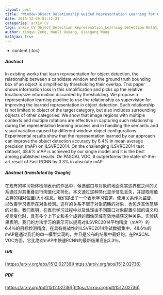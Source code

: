 ```yaml
---
layout: post
title: "Window-Object Relationship Guided Representation Learning for Generic Object Detections"
date: 2015-12-09 03:32:21
categories: arXiv_CV
tags: arXiv_CV Object_Detection Represenation_Learning Detection Relation
author: Xingyu Zeng, Wanli Ouyang, Xiaogang Wang
mathjax: true
---
```


* content
{:toc}

##### Abstract
In existing works that learn representation for object detection, the relationship between a candidate window and the ground truth bounding box of an object is simplified by thresholding their overlap. This paper shows information loss in this simplification and picks up the relative location/size information discarded by thresholding. We propose a representation learning pipeline to use the relationship as supervision for improving the learned representation in object detection. Such relationship is not limited to object of the target category, but also includes surrounding objects of other categories. We show that image regions with multiple contexts and multiple rotations are effective in capturing such relationship during the representation learning process and in handling the semantic and visual variation caused by different window-object configurations. Experimental results show that the representation learned by our approach can improve the object detection accuracy by 6.4% in mean average precision (mAP) on ILSVRC2014. On the challenging ILSVRC2014 test dataset, 48.6% mAP is achieved by our single model and it is the best among published results. On PASCAL VOC, it outperforms the state-of-the-art result of Fast RCNN by 3.3% in absolute mAP.

##### Abstract (translated by Google)
在现有的学习物体检测表示的作品中，候选窗口与对象的地面真实边界框之间的关系通过对其重叠进行阈值化来简化。本文通过这种简化显示信息丢失，并提取阈值丢弃的相对位置/大小信息。我们提出了一个表示学习管道，使用关系作为监督，以改善学习表示在对象检测。这样的关系不限于对象范畴的对象，也包含其他范畴的对象。我们表明，在表示学习过程中以及处理由不同窗口对象配置引起的语义和视觉变化时，具有多个上下文和多个旋转的图像区域有效地捕获这种关系。实验结果表明，我们的方法学习的表示可以提高对ILSVRC2014平均精度（mAP）的6.4％的目标检测精度。在具有挑战性的ILSVRC2014测试数据集中，48.6％的mAP是通过我们的单一模型实现的，并且是公布的结果中最好的。在PASCAL VOC方面，它比绝对mAP中快速RCNN的最新结果高出3.3％。

##### URL
[https://arxiv.org/abs/1512.02736](https://arxiv.org/abs/1512.02736)

##### PDF
[https://arxiv.org/pdf/1512.02736](https://arxiv.org/pdf/1512.02736)

